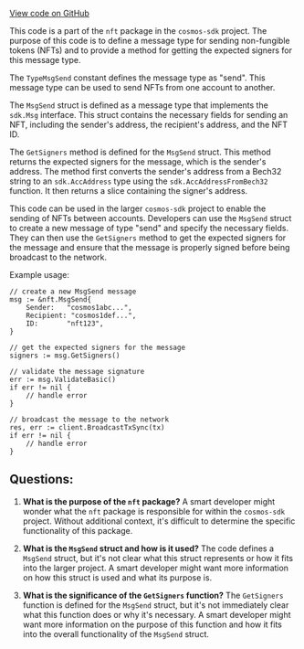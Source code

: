 [View code on GitHub](https://github.com/cosmos/cosmos-sdk/blob/main/x/nft/msgs.go)

This code is a part of the `nft` package in the `cosmos-sdk` project. The purpose of this code is to define a message type for sending non-fungible tokens (NFTs) and to provide a method for getting the expected signers for this message type.

The `TypeMsgSend` constant defines the message type as "send". This message type can be used to send NFTs from one account to another.

The `MsgSend` struct is defined as a message type that implements the `sdk.Msg` interface. This struct contains the necessary fields for sending an NFT, including the sender's address, the recipient's address, and the NFT ID.

The `GetSigners` method is defined for the `MsgSend` struct. This method returns the expected signers for the message, which is the sender's address. The method first converts the sender's address from a Bech32 string to an `sdk.AccAddress` type using the `sdk.AccAddressFromBech32` function. It then returns a slice containing the signer's address.

This code can be used in the larger `cosmos-sdk` project to enable the sending of NFTs between accounts. Developers can use the `MsgSend` struct to create a new message of type "send" and specify the necessary fields. They can then use the `GetSigners` method to get the expected signers for the message and ensure that the message is properly signed before being broadcast to the network.

Example usage:

```
// create a new MsgSend message
msg := &nft.MsgSend{
    Sender:   "cosmos1abc...",
    Recipient: "cosmos1def...",
    ID:       "nft123",
}

// get the expected signers for the message
signers := msg.GetSigners()

// validate the message signature
err := msg.ValidateBasic()
if err != nil {
    // handle error
}

// broadcast the message to the network
res, err := client.BroadcastTxSync(tx)
if err != nil {
    // handle error
}
```
## Questions: 
 1. **What is the purpose of the `nft` package?**
A smart developer might wonder what the `nft` package is responsible for within the `cosmos-sdk` project. Without additional context, it's difficult to determine the specific functionality of this package.

2. **What is the `MsgSend` struct and how is it used?**
The code defines a `MsgSend` struct, but it's not clear what this struct represents or how it fits into the larger project. A smart developer might want more information on how this struct is used and what its purpose is.

3. **What is the significance of the `GetSigners` function?**
The `GetSigners` function is defined for the `MsgSend` struct, but it's not immediately clear what this function does or why it's necessary. A smart developer might want more information on the purpose of this function and how it fits into the overall functionality of the `MsgSend` struct.